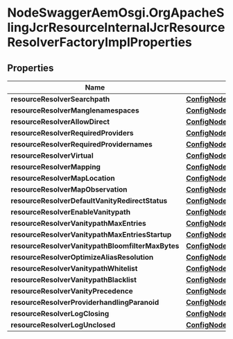 # NodeSwaggerAemOsgi.OrgApacheSlingJcrResourceInternalJcrResourceResolverFactoryImplProperties

## Properties

Name | Type | Description | Notes
------------ | ------------- | ------------- | -------------
**resourceResolverSearchpath** | [**ConfigNodePropertyArray**](ConfigNodePropertyArray.md) |  | [optional] 
**resourceResolverManglenamespaces** | [**ConfigNodePropertyBoolean**](ConfigNodePropertyBoolean.md) |  | [optional] 
**resourceResolverAllowDirect** | [**ConfigNodePropertyBoolean**](ConfigNodePropertyBoolean.md) |  | [optional] 
**resourceResolverRequiredProviders** | [**ConfigNodePropertyArray**](ConfigNodePropertyArray.md) |  | [optional] 
**resourceResolverRequiredProvidernames** | [**ConfigNodePropertyArray**](ConfigNodePropertyArray.md) |  | [optional] 
**resourceResolverVirtual** | [**ConfigNodePropertyArray**](ConfigNodePropertyArray.md) |  | [optional] 
**resourceResolverMapping** | [**ConfigNodePropertyArray**](ConfigNodePropertyArray.md) |  | [optional] 
**resourceResolverMapLocation** | [**ConfigNodePropertyString**](ConfigNodePropertyString.md) |  | [optional] 
**resourceResolverMapObservation** | [**ConfigNodePropertyArray**](ConfigNodePropertyArray.md) |  | [optional] 
**resourceResolverDefaultVanityRedirectStatus** | [**ConfigNodePropertyInteger**](ConfigNodePropertyInteger.md) |  | [optional] 
**resourceResolverEnableVanitypath** | [**ConfigNodePropertyBoolean**](ConfigNodePropertyBoolean.md) |  | [optional] 
**resourceResolverVanitypathMaxEntries** | [**ConfigNodePropertyInteger**](ConfigNodePropertyInteger.md) |  | [optional] 
**resourceResolverVanitypathMaxEntriesStartup** | [**ConfigNodePropertyBoolean**](ConfigNodePropertyBoolean.md) |  | [optional] 
**resourceResolverVanitypathBloomfilterMaxBytes** | [**ConfigNodePropertyInteger**](ConfigNodePropertyInteger.md) |  | [optional] 
**resourceResolverOptimizeAliasResolution** | [**ConfigNodePropertyBoolean**](ConfigNodePropertyBoolean.md) |  | [optional] 
**resourceResolverVanitypathWhitelist** | [**ConfigNodePropertyArray**](ConfigNodePropertyArray.md) |  | [optional] 
**resourceResolverVanitypathBlacklist** | [**ConfigNodePropertyArray**](ConfigNodePropertyArray.md) |  | [optional] 
**resourceResolverVanityPrecedence** | [**ConfigNodePropertyBoolean**](ConfigNodePropertyBoolean.md) |  | [optional] 
**resourceResolverProviderhandlingParanoid** | [**ConfigNodePropertyBoolean**](ConfigNodePropertyBoolean.md) |  | [optional] 
**resourceResolverLogClosing** | [**ConfigNodePropertyBoolean**](ConfigNodePropertyBoolean.md) |  | [optional] 
**resourceResolverLogUnclosed** | [**ConfigNodePropertyBoolean**](ConfigNodePropertyBoolean.md) |  | [optional] 


